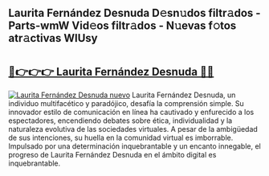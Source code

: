 ## Laurita Fernández Desnuda D𝚎sn𝚞dos filtr𝚊dos - Parts-wmW Vid𝚎os filtr𝚊dos - N𝚞evas f𝚘tos atr𝚊ctivas WIUsy

# <h2><a href="http://mbbtj9.tromn.icu/?c=Laurita+Fern%c3%a1ndez+Desnuda">🔗👉👉👉 Laurita Fernández Desnuda 🔗🔗</a></h2>

[![Laurita Fernández Desnuda nuevo](https://i.imgur.com/pEAQMta.gif)](http://mbbtj9.tromn.icu/?c=Laurita+Fern%c3%a1ndez+Desnuda)
Laurita Fernández Desnuda, un individuo multifacético y paradójico, desafía la comprensión simple. Su innovador estilo de comunicación en línea ha cautivado y enfurecido a los espectadores, encendiendo debates sobre ética, individualidad y la naturaleza evolutiva de las sociedades virtuales. A pesar de la ambigüedad de sus intenciones, su huella en la comunidad virtual es imborrable. Impulsado por una determinación inquebrantable y un encanto innegable, el progreso de Laurita Fernández Desnuda en el ámbito digital es inquebrantable.
